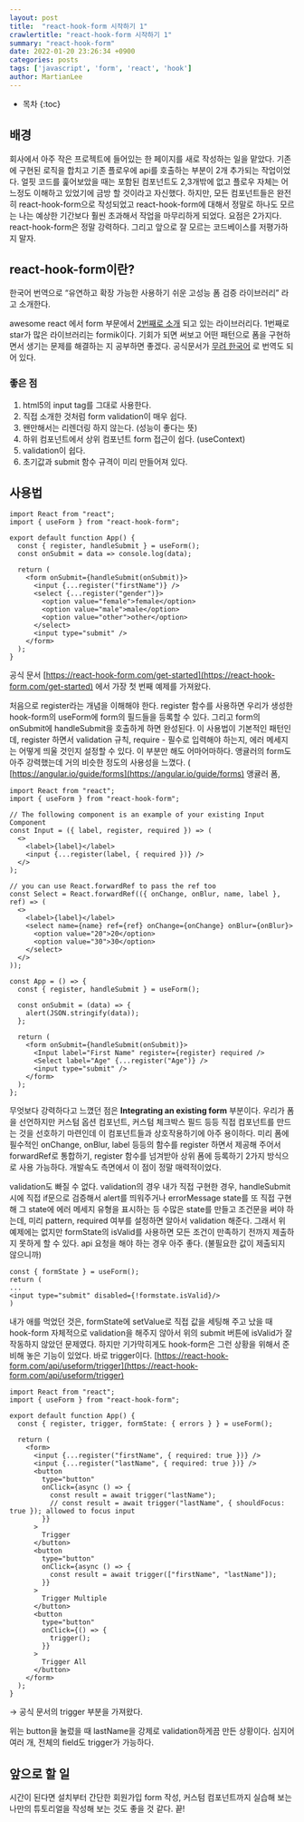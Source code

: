 ```yaml
---
layout: post
title:  "react-hook-form 시작하기 1"
crawlertitle: "react-hook-form 시작하기 1"
summary: "react-hook-form"
date: 2022-01-20 23:26:34 +0900
categories: posts
tags: ['javascript', 'form', 'react', 'hook']
author: MartianLee
---
```


* 목차
{:toc}


## 배경

회사에서 아주 작은 프로젝트에 들어있는 한 페이지를 새로 작성하는 일을 맡았다. 기존에 구현된 로직을 합치고 기존 플로우에 api를 호출하는 부분이 2개 추가되는 작업이었다. 얼핏 코드를 훑어보았을 때는 포함된 컴포넌트도 2,3개밖에 없고 플로우 자체는 어느정도 이해하고 있었기에 금방 할 것이라고 자신했다. 하지만, 모든 컴포넌트들은 완전히 react-hook-form으로 작성되었고 react-hook-form에 대해서 정말로 하나도 모르는 나는 예상한 기간보다 훨씬 초과해서 작업을 마무리하게 되었다. 요점은 2가지다. react-hook-form은 정말 강력하다. 그리고 앞으로 잘 모르는 코드베이스를 저평가하지 말자.

## react-hook-form이란?

한국어 번역으로 “유연하고 확장 가능한 사용하기 쉬운 고성능 폼 검증 라이브러리” 라고 소개한다. 

awesome react 에서 form 부문에서 [2번째로 소개](https://github.com/enaqx/awesome-react#forms) 되고 있는 라이브러리다. 1번째로 star가 많은 라이브러리는 formik이다. 기회가 되면 써보고 어떤 패턴으로 폼을 구현하면서 생기는 문제를 해결하는 지 공부하면 좋겠다. 공식문서가 [무려 한국어](https://react-hook-form.com/kr/) 로 번역도 되어 있다.

### 좋은 점

1. html5의 input tag를 그대로 사용한다.
2. 직접 소개한 것처럼 form validation이 매우 쉽다.
3. 왠만해서는 리렌더링 하지 않는다. (성능이 좋다는 뜻)
4. 하위 컴포넌트에서 상위 컴포넌트 form 접근이 쉽다. (useContext)
5. validation이 쉽다.
6. 초기값과 submit 함수 규격이 미리 만들어져 있다.

## 사용법

```tsx
import React from "react";
import { useForm } from "react-hook-form";

export default function App() {
  const { register, handleSubmit } = useForm();
  const onSubmit = data => console.log(data);
   
  return (
    <form onSubmit={handleSubmit(onSubmit)}>
      <input {...register("firstName")} />
      <select {...register("gender")}>
        <option value="female">female</option>
        <option value="male">male</option>
        <option value="other">other</option>
      </select>
      <input type="submit" />
    </form>
  );
}
```

공식 문서 [https://react-hook-form.com/get-started](https://react-hook-form.com/get-started) 에서 가장 첫 번째 예제를 가져왔다.

처음으로 register라는 개념을 이해해야 한다. register 함수를 사용하면 우리가 생성한 hook-form의 useForm에 form의 필드들을 등록할 수 있다. 그리고 form의 onSubmit에 handleSubmit을 호출하게 하면 완성된다. 이 사용법이 기본적인 패턴인데, register 하면서 validation 규칙, require - 필수로 입력해야 하는지, 에러 메세지는 어떻게 띄울 것인지 설정할 수 있다. 이 부분만 해도 어마어마하다. 앵귤러의 form도 아주 강력했는데 거의 비슷한 정도의 사용성을 느꼈다. ( [https://angular.io/guide/forms](https://angular.io/guide/forms) 앵귤러 폼, 

```tsx
import React from "react";
import { useForm } from "react-hook-form";

// The following component is an example of your existing Input Component
const Input = ({ label, register, required }) => (
  <>
    <label>{label}</label>
    <input {...register(label, { required })} />
  </>
);

// you can use React.forwardRef to pass the ref too
const Select = React.forwardRef(({ onChange, onBlur, name, label }, ref) => (
  <>
    <label>{label}</label>
    <select name={name} ref={ref} onChange={onChange} onBlur={onBlur}>
      <option value="20">20</option>
      <option value="30">30</option>
    </select>
  </>
));

const App = () => {
  const { register, handleSubmit } = useForm();

  const onSubmit = (data) => {
    alert(JSON.stringify(data));
  };

  return (
    <form onSubmit={handleSubmit(onSubmit)}>
      <Input label="First Name" register={register} required />
      <Select label="Age" {...register("Age")} />
      <input type="submit" />
    </form>
  );
};
```

무엇보다 강력하다고 느꼈던 점은 **Integrating an existing form** 부분이다. 우리가 폼을 선언하지만 커스텀 옵션 컴포넌트, 커스텀 체크박스 필드 등등 직접 컴포넌트를 만드는 것을 선호하기 마련인데 이 컴포넌트들과 상호작용하기에 아주 용이하다. 미리 폼에 필수적인 onChange, onBlur, label 등등의 함수를 register 하면서 제공해 주어서 forwardRef로 통합하기, register 함수를 넘겨받아 상위 폼에 등록하기 2가지 방식으로 사용 가능하다. 개발속도 측면에서 이 점이 정말 매력적이었다.

validation도 빠질 수 없다. validation의 경우 내가 직접 구현한 경우, handleSubmit 시에 직접 if문으로 검증해서 alert를 띄워주거나 errorMessage state를 또 직접 구현해 그 state에 에러 메세지 유형을 표시하는 등 수많은 state를 만들고 조건문을 써야 하는데, 미리 pattern, required 여부를 설정하면 알아서 validation 해준다. 그래서 위 예제에는 없지만 formState의 isValid를 사용하면 모든 조건이 만족하기 전까지 제출하지 못하게 할 수 있다. api 요청을 해야 하는 경우 아주 좋다. (불필요한 값이 제출되지 않으니까)

```tsx
const { formState } = useForm();
return (
...
<input type="submit" disabled={!formstate.isValid}/>
)
```

내가 애를 먹었던 것은, formState에 setValue로 직접 값을 세팅해 주고 났을 때 hook-form 자체적으로 validation을 해주지 않아서 위의 submit 버튼에 isValid가 잘 작동하지 않았던 문제였다. 하지만 기가막히게도 hook-form은 그런 상황을 위해서 준비해 놓은 기능이 있었다. 바로 trigger이다. [https://react-hook-form.com/api/useform/trigger](https://react-hook-form.com/api/useform/trigger)

```tsx
import React from "react";
import { useForm } from "react-hook-form";

export default function App() {
  const { register, trigger, formState: { errors } } = useForm();

  return (
    <form>
      <input {...register("firstName", { required: true })} />
      <input {...register("lastName", { required: true })} />
      <button
        type="button"
        onClick={async () => {
          const result = await trigger("lastName");
          // const result = await trigger("lastName", { shouldFocus: true }); allowed to focus input
        }}
      >
        Trigger
      </button>
      <button
        type="button"
        onClick={async () => {
          const result = await trigger(["firstName", "lastName"]);
        }}
      >
        Trigger Multiple
      </button>
      <button
        type="button"
        onClick={() => {
          trigger();
        }}
      >
        Trigger All
      </button>
    </form>
  );
}
```

→ 공식 문서의 trigger 부분을 가져왔다.

위는 button을 눌렀을 때 lastName을 강제로 validation하게끔 만든 상황이다. 심지어 여러 개, 전체의 field도 trigger가 가능하다. 

## 앞으로 할 일

시간이 된다면 설치부터 간단한 회원가입 form 작성, 커스텀 컴포넌트까지 실습해 보는 나만의 튜토리얼을 작성해 보는 것도 좋을 것 같다.
끝!